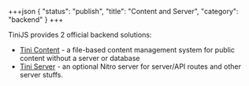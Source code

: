 +++json
{
  "status": "publish",
  "title": "Content and Server",
  "category": "backend"
}
+++

TiniJS provides 2 official backend solutions:

- [Tini Content](/module/content) - a file-based content management system for public content without a server or database
- [Tini Server](/module/server) - an optional Nitro server for server/API routes and other server stuffs.
